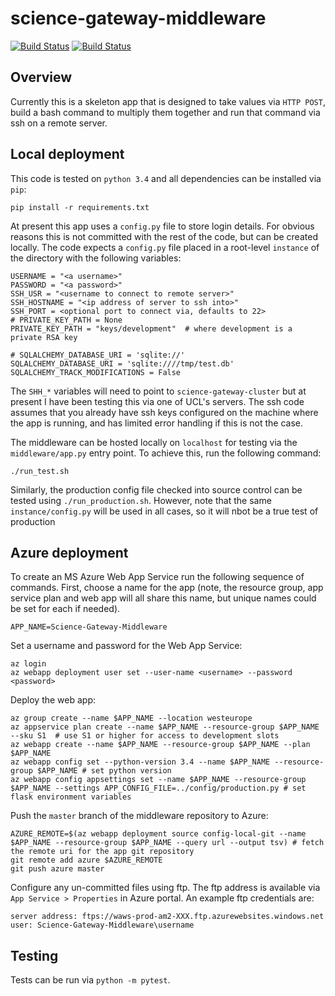 # science-gateway-middleware

[![Build Status](https://travis-ci.org/alan-turing-institute/science-gateway-middleware.svg?branch=master)](https://travis-ci.org/alan-turing-institute/science-gateway-middleware)
[![Build Status](https://ci.appveyor.com/api/projects/status/github/alan-turing-institute/science-gateway-middleware?branch=master)](https://ci.appveyor.com/api/projects/status/github/alan-turing-institute/science-gateway-middleware)

## Overview

Currently this is a skeleton app that is designed to take values via `HTTP POST`, build a bash command to multiply them together and run that command via ssh on a remote server.

## Local deployment

This code is tested on `python 3.4` and all dependencies can be installed via `pip`:

```
pip install -r requirements.txt
```

At present this app uses a `config.py` file to store login details. For obvious reasons this is not committed with the rest of the code, but can be created locally. The code expects a `config.py` file placed in a root-level `instance` of the directory with the following variables:

```
USERNAME = "<a username>"
PASSWORD = "<a password>"
SSH_USR = "<username to connect to remote server>"
SSH_HOSTNAME = "<ip address of server to ssh into>"
SSH_PORT = <optional port to connect via, defaults to 22>
# PRIVATE_KEY_PATH = None
PRIVATE_KEY_PATH = "keys/development"  # where development is a private RSA key

# SQLALCHEMY_DATABASE_URI = 'sqlite://'
SQLALCHEMY_DATABASE_URI = 'sqlite:////tmp/test.db'
SQLALCHEMY_TRACK_MODIFICATIONS = False
```

The `SHH_*` variables will need to point to `science-gateway-cluster` but at present I have been testing this via one of UCL's servers. The ssh code assumes that you already have ssh keys configured on the machine where the app is running, and has limited error handling if this is not the case.

The middleware can be hosted locally on `localhost` for testing via the `middleware/app.py` entry point. To achieve this, run the following command:

```shell
./run_test.sh
```

Similarly, the production config file checked into source control can be tested using `./run_production.sh`. However, note that the same `instance/config.py` will be used in all cases, so it will nbot be a true test of production 


## Azure deployment

To create an MS Azure Web App Service run the following sequence of commands. First, choose a name for the app (note, the resource group, app service plan and web app will all share this name, but unique names could be set for each if needed).

```shell
APP_NAME=Science-Gateway-Middleware
```

Set a username and password for the Web App Service:

```
az login
az webapp deployment user set --user-name <username> --password <password>
```

Deploy the web app:

```shell
az group create --name $APP_NAME --location westeurope
az appservice plan create --name $APP_NAME --resource-group $APP_NAME --sku S1  # use S1 or higher for access to development slots
az webapp create --name $APP_NAME --resource-group $APP_NAME --plan $APP_NAME
az webapp config set --python-version 3.4 --name $APP_NAME --resource-group $APP_NAME # set python version
az webapp config appsettings set --name $APP_NAME --resource-group $APP_NAME --settings APP_CONFIG_FILE=../config/production.py # set flask environment variables
```

Push the `master` branch of the middleware repository to Azure:

```shell
AZURE_REMOTE=$(az webapp deployment source config-local-git --name $APP_NAME --resource-group $APP_NAME --query url --output tsv) # fetch the remote uri for the app git repository
git remote add azure $AZURE_REMOTE
git push azure master
```

Configure any un-committed files using ftp. The ftp address is available via `App Service > Properties` in Azure portal. An example ftp credentials are:

```
server address: ftps://waws-prod-am2-XXX.ftp.azurewebsites.windows.net
user: Science-Gateway-Middleware\username
```

## Testing

Tests can be run via `python -m pytest`.
